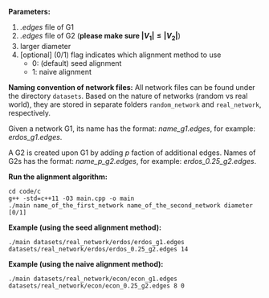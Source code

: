 **Parameters:**
1. *.edges* file of G1
2. *.edges* file of G2 (**please make sure $|V_1| \leq |V_2|$**)
3. larger diameter
4. [optional] (0/1) flag indicates which alignment method to use
    - 0: (default) seed alignment
    - 1: naive alignment
 
**Naming convention of network files:**
All network files can be found under the directory `datasets`. Based on the nature of networks (random vs real world), they are stored in separate folders `random_network` and `real_network`, respectively. 

Given a network G1, its name has the format: *name_g1.edges*, for example: *erdos_g1.edges*.

A G2 is created upon G1 by adding *p* faction of additional edges. Names of G2s has the format: *name_p_g2.edges*, for example: *erdos_0.25_g2.edges*.

**Run the alignment algorithm:**
```
cd code/c
g++ -std=c++11 -O3 main.cpp -o main
./main name_of_the_first_network name_of_the_second_network diameter [0/1]
```

**Example (using the seed alignment method):**
```
./main datasets/real_network/erdos/erdos_g1.edges datasets/real_network/erdos/erdos_0.25_g2.edges 14
```


**Example (using the naive alignment method):**
```
./main datasets/real_network/econ/econ_g1.edges datasets/real_network/econ/econ_0.25_g2.edges 8 0
```
